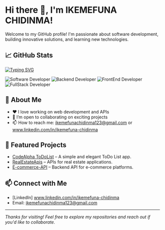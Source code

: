 # Hi there 👋, I'm IKEMEFUNA CHIDINMA!

Welcome to my GitHub profile! I'm passionate about software development, building innovative solutions, and learning new technologies.

## 📈 GitHub Stats

[![Typing SVG](https://readme-typing-svg.herokuapp.com?font=Fira+Code&weight=600&size=24&pause=1200&color=00D9FF&center=true&vCenter=true&width=500&height=60&lines=Software+Developer+💻;BackEnd+Developer+🤖;FrontEnd+Developer+🎨)](https://git.io/typing-svg)

![Software Developer](https://img.shields.io/badge/Software_Developer-💻-blue?style=for-the-badge&logo=github)
![Backend Developer](https://img.shields.io/badge/Backend_Developer-🤖-purple?style=for-the-badge&logo=github)
![FrontEnd Developer](https://img.shields.io/badge/FrontEnd_Developer-🎨-green?style=for-the-badge&logo=github)
![FullStack Developer](https://img.shields.io/badge/FullStack_Developer-⚙️-red?style=for-the-badge&logo=github)

## 🚀 About Me

- ❤️ I love working on web development and APIs
- 👯 I’m open to collaborating on exciting projects
- 📫 How to reach me: ikemefunachidinma123@gmail.com or www.linkedin.com/in/ikemefuna-chidinma

## 🌟 Featured Projects

- [CodeAlpha ToDoList](https://github.com/IKEMEFUNACHIDINMA/CodeAlpha_ToDoList) – A simple and elegant ToDo List app.
- [RealEstateApis](https://github.com/IKEMEFUNACHIDINMA/RealEstateApis) – APIs for real estate applications.
- [E-commerce-API](https://github.com/DevGloriaa/E-commerce-API) – Backend API for e-commerce platforms.

## 📫 Connect with Me

- [LinkedIn] www.linkedin.com/in/ikemefuna-chidinma
- Email: ikemefunachidinma123@gmail.com

---

*Thanks for visiting! Feel free to explore my repositories and reach out if you'd like to collaborate.*
